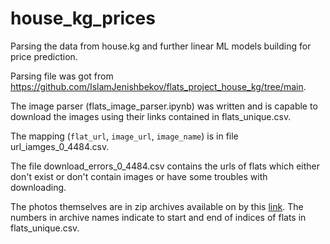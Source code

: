 # house_kg_prices

Parsing the data from house.kg and further linear ML models building for price prediction.

Parsing file was got from https://github.com/IslamJenishbekov/flats_project_house_kg/tree/main.

The image parser (flats_image_parser.ipynb) was written and is capable to download the images using their links contained in flats_unique.csv.

The mapping (`flat_url`, `image_url`, `image_name`) is in file url_iamges_0_4484.csv.

The file download_errors_0_4484.csv contains the urls of flats which either don't exist or don't contain images or have some troubles with downloading.

The photos themselves are in zip archives available on by this [link](https://drive.google.com/drive/folders/15y-nMhfW_dCFs1DrPq3x9tAwhno7Vevp?usp=drive_link).
The numbers in archive names indicate to start and end of indices of flats in flats_unique.csv.

